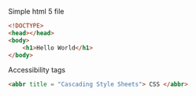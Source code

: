 
Simple html 5 file
```html
<!DOCTYPE>
<head></head>
<body>
	<h1>Hello World</h1>
</body>

```


Accessibility tags
```html
<abbr title = "Cascading Style Sheets"> CSS </abbr>
```